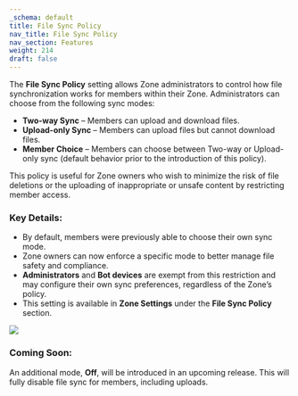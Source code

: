 ```yaml
---
_schema: default
title: File Sync Policy
nav_title: File Sync Policy
nav_section: Features
weight: 214
draft: false
---
```

The **File Sync Policy** setting allows Zone administrators to control how file synchronization works for members within their Zone. Administrators can choose from the following sync modes:

* **Two-way Sync** – Members can upload and download files.
* **Upload-only Sync** – Members can upload files but cannot download files.
* **Member Choice** – Members can choose between Two-way or Upload-only sync (default behavior prior to the introduction of this policy).

This policy is useful for Zone owners who wish to minimize the risk of file deletions or the uploading of inappropriate or unsafe content by restricting member access.

### Key Details:

* By default, members were previously able to choose their own sync mode.
* Zone owners can now enforce a specific mode to better manage file safety and compliance.
* **Administrators** and **Bot devices** are exempt from this restriction and may configure their own sync preferences, regardless of the Zone’s policy.
* This setting is available in **Zone Settings** under the **File Sync Policy** section.

![](/uploads/image-199.png)

### Coming Soon:

An additional mode, **Off**, will be introduced in an upcoming release. This will fully disable file sync for members, including uploads.

&nbsp;